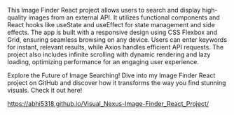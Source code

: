 This Image Finder React project allows users to search and display high-quality images from an external API. It utilizes functional components and React hooks like useState and useEffect for state management and side effects. The app is built with a responsive design using CSS Flexbox and Grid, ensuring seamless browsing on any device. Users can enter keywords for instant, relevant results, while Axios handles efficient API requests. The project also includes infinite scrolling with dynamic rendering and lazy loading, optimizing performance for an engaging user experience.


 Explore the Future of Image Searching! Dive into my Image Finder React project on GitHub and discover how it transforms the way you find stunning visuals. Check it out here! 

https://abhi5318.github.io/Visual_Nexus-Image-Finder_React_Project/
